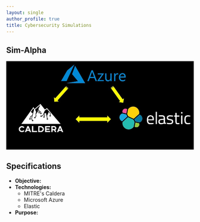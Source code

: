 ```yaml
---
layout: single
author_profile: true
title: Cybersecurity Simulations
---
```


## Sim-Alpha

![Link an image](https://raw.githubusercontent.com/DigitalHammer/DigitalHammer.github.io/master/assets/_stegoview/03-sim/sim-alpha.jpg "Sim-Alpha")


## Specifications
- **Objective:**
- **Technologies:**
  - MITRE's Caldera
  - Microsoft Azure
  - Elastic
- **Purpose:**